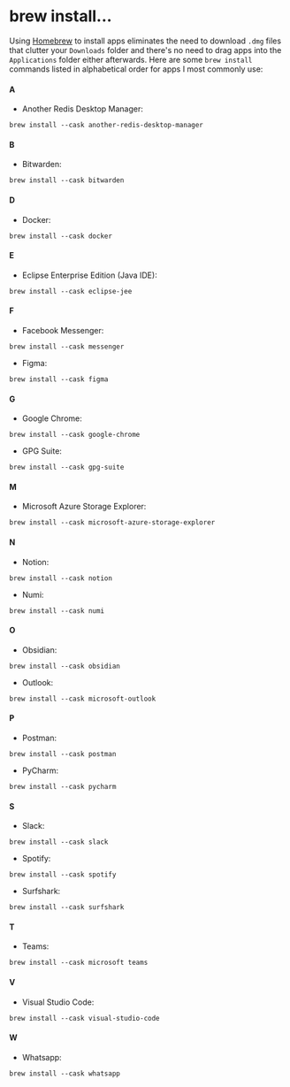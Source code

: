 # brew install...
Using [Homebrew](https://brew.sh/) to install apps eliminates the need to download  `.dmg` files that clutter your `Downloads` folder and there's no need to drag apps into the `Applications` folder either afterwards. Here are some `brew install` commands listed in alphabetical order for apps I most commonly use:
#### A
- Another Redis Desktop Manager: 
```
brew install --cask another-redis-desktop-manager
```
#### B
- Bitwarden: 
```
brew install --cask bitwarden
```
#### D
- Docker: 
```
brew install --cask docker
```
#### E
- Eclipse Enterprise Edition (Java IDE): 
```
brew install --cask eclipse-jee
```
#### F
- Facebook Messenger: 
```
brew install --cask messenger
```
- Figma: 
```
brew install --cask figma
```
#### G
- Google Chrome: 
```
brew install --cask google-chrome
```
- GPG Suite: 
```
brew install --cask gpg-suite
```
#### M
- Microsoft Azure Storage Explorer:
```
brew install --cask microsoft-azure-storage-explorer
```
#### N
- Notion: 
```
brew install --cask notion
```
- Numi: 
```
brew install --cask numi
```
#### O
- Obsidian: 
```
brew install --cask obsidian
```
- Outlook: 
```
brew install --cask microsoft-outlook
```
#### P
- Postman: 
```
brew install --cask postman
```
- PyCharm: 
```
brew install --cask pycharm
```
#### S
- Slack: 
```
brew install --cask slack
```
- Spotify: 
```
brew install --cask spotify
```
- Surfshark: 
```
brew install --cask surfshark
```
#### T
- Teams: 
```
brew install --cask microsoft teams
```
#### V
- Visual Studio Code: 
```
brew install --cask visual-studio-code
```
#### W
- Whatsapp: 
```
brew install --cask whatsapp
```